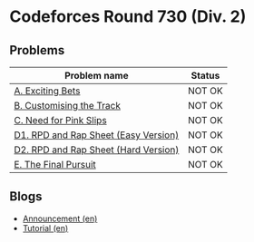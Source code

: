 # Codeforces Round 730 (Div. 2)

## Problems

|Problem name|Status|
|------------|---------|
| [A. Exciting Bets](problems/A._Exciting_Bets.md)|NOT OK|
| [B. Customising the Track](problems/B._Customising_the_Track.md)|NOT OK|
| [C. Need for Pink Slips](problems/C._Need_for_Pink_Slips.md)|NOT OK|
| [D1. RPD and Rap Sheet (Easy Version)](problems/D1._RPD_and_Rap_Sheet_(Easy_Version).md)|NOT OK|
| [D2. RPD and Rap Sheet (Hard Version)](problems/D2._RPD_and_Rap_Sheet_(Hard_Version).md)|NOT OK|
| [E. The Final Pursuit](problems/E._The_Final_Pursuit.md)|NOT OK|
## Blogs

- [Announcement (en)](blogs/Announcement_(en).md)
- [Tutorial (en)](blogs/Tutorial_(en).md)
